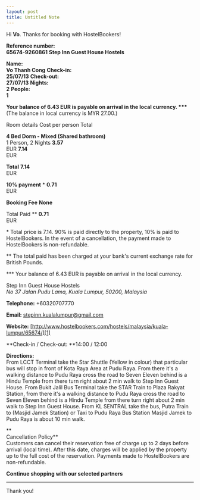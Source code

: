 ```yaml
---
layout: post
title: Untitled Note
---
```

Hi **Vo**. Thanks for booking with HostelBookers!

**Reference number:**  
**65674-9260861**
**Step Inn Guest House Hostels**

**Name:  
Vo Thanh Cong**
**Check-in:  
25/07/13**
**Check-out:  
27/07/13**
**Nights:  
2**
**People:  
1**

**Your balance of 6.43 EUR is payable on arrival in the local currency. \*\*\***  
(The balance in local currency is MYR 27.00.)  

Room details
Cost per person
Total

**4 Bed Dorm - Mixed (Shared bathroom)**   
1 Person, 2 Nights
**3.57**  
EUR
**7.14**  
EUR

**Total**
**7.14**  
EUR

  
**10% payment** \*
**0.71**  
EUR

**Booking Fee**
**None**

Total Paid \*\*
**0.71**  
EUR

  
\* Total price is 7.14\. 90% is paid directly to the property, 10% is paid to HostelBookers. In the event of a cancellation, the payment made to HostelBookers is non-refundable.   
  
\*\* The total paid has been charged at your bank's current exchange rate for British Pounds.  
  
\*\*\* Your balance of 6.43 EUR is payable on arrival in the local currency.   
  
  
Step Inn Guest House Hostels  
_No 37 Jalan Pudu Lama, Kuala Lumpur, 50200, Malaysia_  

**Telephone:** +60320707770

**Email:** [stepinn.kualalumpur@gmail.com][0]

**Website:** [http://www.hostelbookers.com/hostels/malaysia/kuala-lumpur/65674/][1]

**Check-in / Check-out: **14:00 / 12:00

  
**Directions:**  
From LCCT Terminal take the Star Shuttle (Yellow in colour) that particular bus will stop in front of Kota Raya Area at Pudu Raya. From there it's a walking distance to Pudu Raya cross the road to Seven Eleven behind is a Hindu Temple from there turn right about 2 min walk to Step Inn Guest House. From Bukit Jalil Bus Terminal take the STAR Train to Plaza Rakyat Station, from there it's a walking distance to Pudu Raya cross the road to Seven Eleven behind is a Hindu Temple from there turn right about 2 min walk to Step Inn Guest House. From KL SENTRAL take the bus, Putra Train to (Masjid Jamek Station) or Taxi to Pudu Raya Bus Station Masjid Jamek to Pudu Raya is about 10 min walk.  
  

**  
Cancellation Policy**  
Customers can cancel their reservation free of charge up to 2 days before arrival (local time). After this date, charges will be applied by the property up to the full cost of the reservation. Payments made to HostelBookers are non-refundable.  
  

  
**Continue shopping with our selected partners**  

---

  
  
  
Thank you!



[0]: mailto:stepinn.kualalumpur@gmail.com
[1]: http://www.hostelbookers.com/hostels/malaysia/kuala-lumpur/65674/